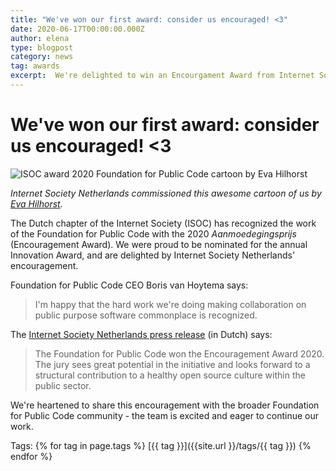 ```yaml
---
title: "We've won our first award: consider us encouraged! <3"
date: 2020-06-17T00:00:00.000Z
author: elena
type: blogpost
category: news
tag: awards
excerpt:  We're delighted to win an Encourgament Award from Internet Society Netherlands (as part of the 2020 Innovation Award)
---
```


# We've won our first award: consider us encouraged! <3

![ISOC award 2020 Foundation for Public Code cartoon by Eva Hilhorst](/assets/ISOC-award-2020-cartoon-Eva-Hilhorst.jpg)

_Internet Society Netherlands commissioned this awesome cartoon of us by [Eva Hilhorst](https://evahilhorst.blogspot.com/)._

The Dutch chapter of the Internet Society (ISOC) has recognized the work of the Foundation for Public Code with the 2020 _Aanmoedegingsprijs_ (Encouragement Award). We were proud to be nominated for the annual Innovation Award, and are delighted by Internet Society Netherlands' encouragement.

Foundation for Public Code CEO Boris van Hoytema says:

> I'm happy that the hard work we're doing making collaboration on public purpose software commonplace is recognized.

The [Internet Society Netherlands press release](https://awards.isoc.nl/innovatie/2020/) (in Dutch) says:

> The Foundation for Public Code won the Encouragement Award 2020\. The jury sees great potential in the initiative and looks forward to a structural contribution to a healthy open source culture within the public sector.

We're heartened to share this encouragement with the broader Foundation for Public Code community - the team is excited and eager to continue our work.

Tags: {% for tag in page.tags %} [{{ tag }}]({{site.url }}/tags/{{ tag }}) {% endfor %}
